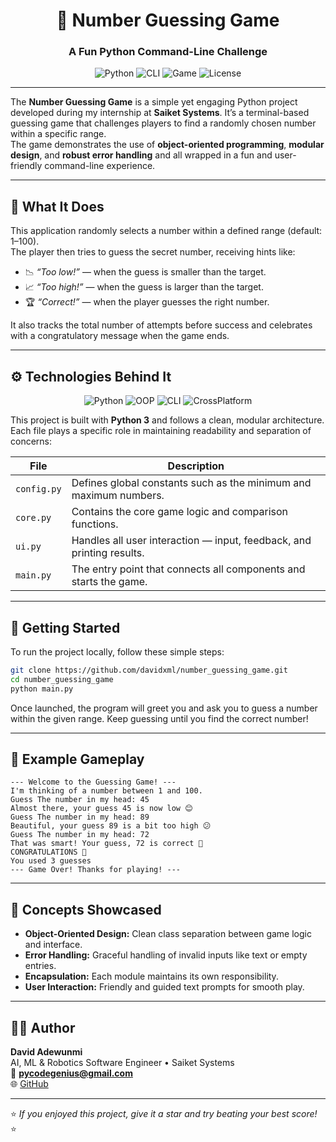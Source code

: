 <div align="center">

# 🎯 Number Guessing Game  
### A Fun Python Command-Line Challenge  

![Python](https://img.shields.io/badge/Python-3.10+-blue?logo=python&logoColor=white&style=for-the-badge)
![CLI](https://img.shields.io/badge/Interface-Command_Line_Tool-2ecc71?style=for-the-badge)
![Game](https://img.shields.io/badge/Category-Interactive_Game-orange?style=for-the-badge)
![License](https://img.shields.io/badge/License-MIT-green?style=for-the-badge)

</div>

---

The **Number Guessing Game** is a simple yet engaging Python project developed during my internship at **Saiket Systems**. It’s a terminal-based guessing game that challenges players to find a randomly chosen number within a specific range.  
The game demonstrates the use of **object-oriented programming**, **modular design**, and **robust error handling** and  all wrapped in a fun and user-friendly command-line experience.

---

## 🧠 What It Does

This application randomly selects a number within a defined range (default: 1–100).  
The player then tries to guess the secret number, receiving hints like:

- 📉 *“Too low!”* — when the guess is smaller than the target.  
- 📈 *“Too high!”* — when the guess is larger than the target.  
- 🏆 *“Correct!”* — when the player guesses the right number.  

It also tracks the total number of attempts before success and celebrates with a congratulatory message when the game ends.

---

## ⚙️ Technologies Behind It

<div align="center">

![Python](https://img.shields.io/badge/Python-3776AB?style=for-the-badge&logo=python&logoColor=white)
![OOP](https://img.shields.io/badge/Programming_Paradigm-OOP-orange?style=for-the-badge)
![CLI](https://img.shields.io/badge/User_Interface-Command_Line-2ecc71?style=for-the-badge)
![CrossPlatform](https://img.shields.io/badge/Cross--Platform-Compatible-blueviolet?style=for-the-badge)

</div>

This project is built with **Python 3** and follows a clean, modular architecture.  
Each file plays a specific role in maintaining readability and separation of concerns:

| File | Description |
|------|--------------|
| `config.py` | Defines global constants such as the minimum and maximum numbers. |
| `core.py` | Contains the core game logic and comparison functions. |
| `ui.py` | Handles all user interaction — input, feedback, and printing results. |
| `main.py` | The entry point that connects all components and starts the game. |

---

## 🚀 Getting Started

To run the project locally, follow these simple steps:

```bash
git clone https://github.com/davidxml/number_guessing_game.git
cd number_guessing_game
python main.py
```

Once launched, the program will greet you and ask you to guess a number within the given range. Keep guessing until you find the correct number!

---

## 🧩 Example Gameplay

```text
--- Welcome to the Guessing Game! ---
I'm thinking of a number between 1 and 100.
Guess The number in my head: 45
Almost there, your guess 45 is now low 😊
Guess The number in my head: 89
Beautiful, your guess 89 is a bit too high 😕
Guess The number in my head: 72
That was smart! Your guess, 72 is correct 🏅
CONGRATULATIONS 🥇
You used 3 guesses
--- Game Over! Thanks for playing! ---
```

---

## 🧠 Concepts Showcased

- **Object-Oriented Design:** Clean class separation between game logic and interface.  
- **Error Handling:** Graceful handling of invalid inputs like text or empty entries.  
- **Encapsulation:** Each module maintains its own responsibility.  
- **User Interaction:** Friendly and guided text prompts for smooth play.

---

## 🧑‍💻 Author

**David Adewunmi**  
AI, ML & Robotics Software Engineer • Saiket Systems  
📧 **pycodegenius@gmail.com**  
🌐 [GitHub](https://github.com/davidxml)

---

⭐ *If you enjoyed this project, give it a star and try beating your best score!* ⭐
